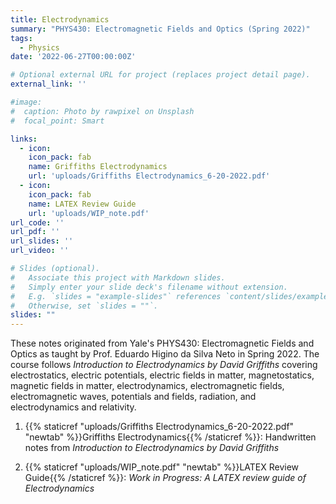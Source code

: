 ```yaml
---
title: Electrodynamics
summary: "PHYS430: Electromagnetic Fields and Optics (Spring 2022)"
tags:
  - Physics
date: '2022-06-27T00:00:00Z'

# Optional external URL for project (replaces project detail page).
external_link: ''

#image:
#  caption: Photo by rawpixel on Unsplash
#  focal_point: Smart

links:
  - icon: 
    icon_pack: fab
    name: Griffiths Electrodynamics
    url: 'uploads/Griffiths Electrodynamics_6-20-2022.pdf'
  - icon:
    icon_pack: fab
    name: LATEX Review Guide
    url: 'uploads/WIP_note.pdf'
url_code: ''
url_pdf: ''
url_slides: ''
url_video: ''

# Slides (optional).
#   Associate this project with Markdown slides.
#   Simply enter your slide deck's filename without extension.
#   E.g. `slides = "example-slides"` references `content/slides/example-slides.md`.
#   Otherwise, set `slides = ""`.
slides: ""
---
```


These notes originated from Yale's PHYS430: Electromagnetic Fields and Optics as taught by Prof. Eduardo Higino da Silva Neto in Spring 2022. The course follows *Introduction to Electrodynamics by David Griffiths* covering electrostatics, electric potentials, electric fields in matter, magnetostatics, magnetic fields in matter, electrodynamics, electromagnetic fields, electromagnetic waves, potentials and fields, radiation, and electrodynamics and relativity. 

1. {{% staticref "uploads/Griffiths Electrodynamics_6-20-2022.pdf" "newtab" %}}Griffiths Electrodynamics{{% /staticref %}}: Handwritten notes from *Introduction to Electrodynamics by David Griffiths*

2. {{% staticref "uploads/WIP_note.pdf" "newtab" %}}LATEX Review Guide{{% /staticref %}}: *Work in Progress: A LATEX review guide of Electrodynamics* 
